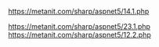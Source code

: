 


https://metanit.com/sharp/aspnet5/14.1.php


https://metanit.com/sharp/aspnet5/23.1.php
https://metanit.com/sharp/aspnet5/12.2.php